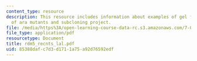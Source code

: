 ```yaml
---
content_type: resource
description: This resource includes information about examples of gel from PCR analysis
  of ara mutants and subcloning project.
file: /media/https%3A/open-learning-course-data-rc.s3.amazonaws.com/7-02-experimental-biology-communication-spring-2005/85388dafc7d3d1711a75a92d76592edf_rdm5_recnts_lal.pdf
file_type: application/pdf
resourcetype: Document
title: rdm5_recnts_lal.pdf
uid: 85388daf-c7d3-d171-1a75-a92d76592edf
---
```

